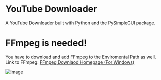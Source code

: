 # YouTube Downloader
A YouTube Downloader built with Python and the PySimpleGUI package.
# FFmpeg is needed!
You have to download and add FFmpeg to the Enviromental Path as well.
Link to FFmpeg: [FFmpeg Downlaod Homepage (For Windows)](https://www.gyan.dev/ffmpeg/builds/)

![image](https://github.com/zaricj/YouTubeDL/assets/93329694/8bd2aa6f-a112-4a0c-b5d8-7691d8f9024b)
